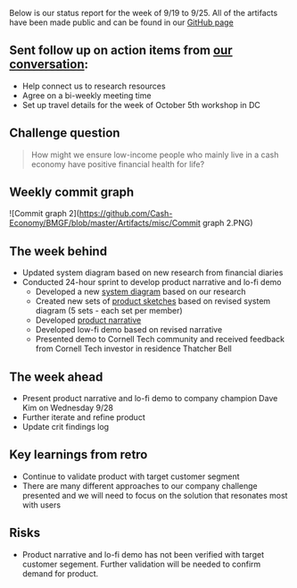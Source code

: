 Below is our status report for the week of 9/19 to 9/25. All of the artifacts have been made public and can be found in our [GitHub page](https://github.com/Cash-Economy/BMGF)

## Sent follow up on action items from [our conversation](https://github.com/Cash-Economy/BMGF/blob/master/research/External%20meeting%20log.md):

* Help connect us to research resources
*	Agree on a bi-weekly meeting time
*	Set up travel details for the week of October 5th workshop in DC

## Challenge question

> How might we ensure low-income people who mainly live in a cash economy have positive financial health for life?

## Weekly commit graph

![Commit graph 2](https://github.com/Cash-Economy/BMGF/blob/master/Artifacts/misc/Commit graph 2.PNG)


## The week behind

* Updated system diagram based on new research from financial diaries
* Conducted 24-hour sprint to develop product narrative and lo-fi demo
  * Developed a new [system diagram](https://github.com/Cash-Economy/BMGF/blob/master/Artifacts/elements/system-diagrams/Screen%20Shot%202016-09-23%20at%2011.32.42%20AM.png) based on our research
  * Created new sets of [product sketches](https://github.com/Cash-Economy/BMGF/tree/master/Artifacts/elements/product-sketches/post-research) based on revised system diagram (5 sets - each set per member)
  * Developed [product narrative](https://github.com/Cash-Economy/BMGF/blob/master/Jabberwocky%204.key)
  * Developed low-fi demo based on revised narrative
  * Presented demo to Cornell Tech community and received feedback from Cornell Tech investor in residence Thatcher Bell

## The week ahead

* Present product narrative and lo-fi demo to company champion Dave Kim on Wednesday 9/28
* Further iterate and refine product
* Update crit findings log

## Key learnings from retro

* Continue to validate product with target customer segment
* There are many different approaches to our company challenge presented and we will need to focus on the solution that resonates most with users

## Risks

* Product narrative and lo-fi demo has not been verified with target customer segement. Further validation will be needed to confirm demand for product.
